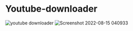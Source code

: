 # Youtube-downloader
![youtube downloader](https://user-images.githubusercontent.com/100248770/184575985-fcddf8ac-54e4-4d85-82ab-e61b923bbf15.png)
![Screenshot 2022-08-15 040933](https://user-images.githubusercontent.com/100248770/184575837-1b215abf-4942-43c4-80d7-e8a88c50f773.png)
  
